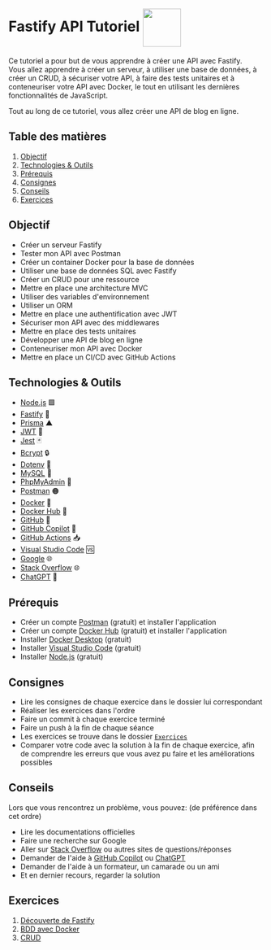 # Fastify API Tutoriel <img src="https://fastify.dev/img/logos/fastify-white.svg" width="75" height="75" align="center" />
Ce tutoriel a pour but de vous apprendre à créer une API avec Fastify. <br/>
Vous allez apprendre à créer un serveur, à utiliser une base de données, à créer un CRUD, à sécuriser votre API, à faire des tests unitaires et à conteneuriser votre API avec Docker, le tout en utilisant les dernières fonctionnalités de JavaScript. <br/>

Tout au long de ce tutoriel, vous allez créer une API de blog en ligne.

## Table des matières
1. [Objectif](#objectif)
2. [Technologies & Outils](#technologies--outils)
2. [Prérequis](#prérequis)
3. [Consignes](#consignes)
4. [Conseils](#conseils)
5. [Exercices](#exercices)

## Objectif
- Créer un serveur Fastify
- Tester mon API avec Postman
- Créer un container Docker pour la base de données
- Utiliser une base de données SQL avec Fastify
- Créer un CRUD pour une ressource
- Mettre en place une architecture MVC
- Utiliser des variables d'environnement
- Utiliser un ORM
- Mettre en place une authentification avec JWT
- Sécuriser mon API avec des middlewares
- Mettre en place des tests unitaires
- Développer une API de blog en ligne
- Conteneuriser mon API avec Docker
- Mettre en place un CI/CD avec GitHub Actions

## Technologies & Outils
- [Node.js](https://nodejs.org/en/) 🟩
- [Fastify](https://fastify.dev/) 🐆
- [Prisma](https://www.prisma.io/) ▲
- [JWT](https://jwt.io/) 🔑
- [Jest](https://jestjs.io/) 🃏
- [Bcrypt](https://www.npmjs.com/package/bcrypt) 🔒
- [Dotenv](https://www.npmjs.com/package/dotenv) 📇
- [MySQL](https://www.mysql.com/) 🐬
- [PhpMyAdmin](https://www.phpmyadmin.net/) 🐘
- [Postman](https://postman.com/downloads) 🟠
- [Docker](https://www.docker.com/) 🐳
- [Docker Hub](https://hub.docker.com/) 🐳
- [GitHub](https://github.com) 🐙
- [GitHub Copilot](https://copilot.github.com/) 🤖
- [GitHub Actions](https://github.com/features/actions) 📥
- [Visual Studio Code](https://code.visualstudio.com/) 🆚
- [Google](https://www.google.com/) 🌐
- [Stack Overflow](https://stackoverflow.com/) 🌐
- [ChatGPT](https://chat.openai.com/) 🤖

## Prérequis
- Créer un compte [Postman](https://postman.com/downloads) (gratuit) et installer l'application
- Créer un compte [Docker Hub](https://hub.docker.com/) (gratuit) et installer l'application
- Installer [Docker Desktop](https://www.docker.com/products/docker-desktop) (gratuit)
- Installer [Visual Studio Code](https://code.visualstudio.com/) (gratuit)
- Installer [Node.js](https://nodejs.org/en/) (gratuit)

## Consignes
- Lire les consignes de chaque exercice dans le dossier lui correspondant
- Réaliser les exercices dans l'ordre
- Faire un commit à chaque exercice terminé
- Faire un push à la fin de chaque séance
- Les exercices se trouve dans le dossier [`Exercices`](https://github.com/kbrdn1/fastify-api-exo/tree/main/Exercices)
- Comparer votre code avec la solution à la fin de chaque exercice, afin de comprendre les erreurs que vous avez pu faire et les améliorations possibles

## Conseils
Lors que vous rencontrez un problème, vous pouvez: (de préférence dans cet ordre)
- Lire les documentations officielles
- Faire une recherche sur Google
- Aller sur [Stack Overflow](https://stackoverflow.com/) ou autres sites de questions/réponses
- Demander de l'aide à [GitHub Copilot](https://copilot.github.com/) ou [ChatGPT](https://chat.openai.com/)
- Demander de l'aide à un formateur, un camarade ou un ami
- Et en dernier recours, regarder la solution

## Exercices
1. [Découverte de Fastify](https://github.com/kbrdn1/fastify-api-exo/tree/main/Exercices/1-D%C3%A9couverte%20de%20Fastify)
2. [BDD avec Docker](https://github.com/kbrdn1/fastify-api-exo/tree/main/Exercices/2-BDD%20avec%20Docker)
3. [CRUD](https://github.com/kbrdn1/fastify-api-exo/tree/main/Exercices/3-CRUD)